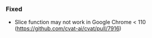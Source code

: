 ### Fixed

- Slice function may not work in Google Chrome < 110
  (<https://github.com/cvat-ai/cvat/pull/7916>)
